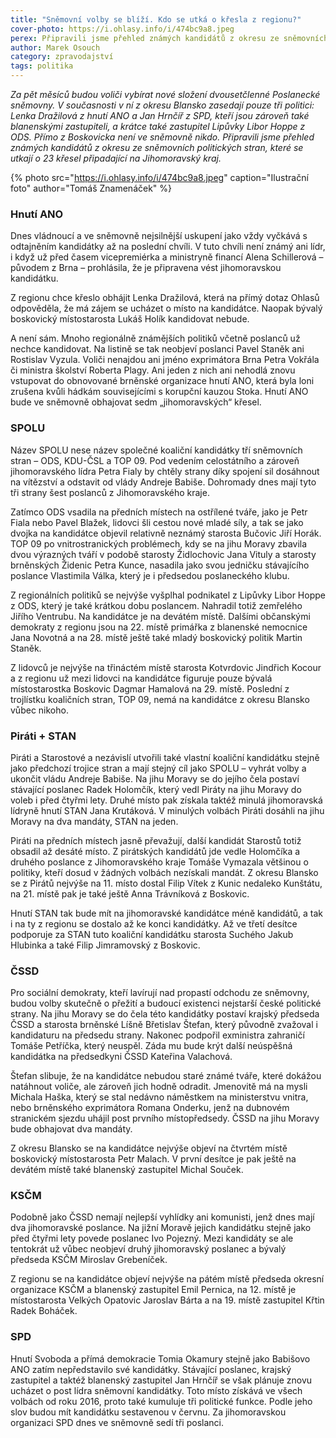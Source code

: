```yaml
---
title: "Sněmovní volby se blíží. Kdo se utká o křesla z regionu?"
cover-photo: https://i.ohlasy.info/i/474bc9a8.jpeg
perex: Připravili jsme přehled známých kandidátů z okresu ze sněmovních politických stran, které se utkají o 23 křesel připadající na Jihomoravský kraj.
author: Marek Osouch
category: zpravodajství
tags: politika
---
```


*Za pět měsíců budou voliči vybírat nové složení dvousetčlenné Poslanecké sněmovny. V současnosti v ní z okresu Blansko zasedají pouze tři politici: Lenka Dražilová z hnutí ANO a Jan Hrnčíř z SPD, kteří jsou zároveň také blanenskými zastupiteli, a krátce také zastupitel Lipůvky Libor Hoppe z ODS. Přímo z Boskovicka není ve sněmovně nikdo. Připravili jsme přehled známých kandidátů z okresu ze sněmovních politických stran, které se utkají o 23 křesel připadající na Jihomoravský kraj.*

{% photo src="https://i.ohlasy.info/i/474bc9a8.jpeg" caption="Ilustrační foto" author="Tomáš Znamenáček" %}

### Hnutí ANO

Dnes vládnoucí a ve sněmovně nejsilnější uskupení jako vždy vyčkává s odtajněním kandidátky až na poslední chvíli. V tuto chvíli není známý ani lídr, i když už před časem vicepremiérka a ministryně financí Alena Schillerová – původem z Brna – prohlásila, že je připravena vést jihomoravskou kandidátku. 

Z regionu chce křeslo obhájit Lenka Dražilová, která na přímý dotaz Ohlasů odpověděla, že má zájem se ucházet o místo na kandidátce. Naopak bývalý boskovický místostarosta Lukáš Holík kandidovat nebude.

A není sám. Mnoho regionálně známějších politiků včetně poslanců už nechce kandidovat. Na listině se tak neobjeví poslanci Pavel Staněk ani Rostislav Vyzula. Voliči nenajdou ani jméno exprimátora Brna Petra Vokřála či ministra školství Roberta Plagy. Ani jeden z nich ani nehodlá znovu vstupovat do obnovované brněnské organizace hnutí ANO, která byla loni zrušena kvůli hádkám souvisejícími s korupční kauzou Stoka. Hnutí ANO bude ve sněmovně obhajovat sedm „jihomoravských“ křesel.

### SPOLU

Název SPOLU nese název společné koaliční kandidátky tří sněmovních stran – ODS, KDU-ČSL a TOP 09. Pod vedením celostátního a zároveň jihomoravského lídra Petra Fialy by chtěly strany díky spojení sil dosáhnout na vítězství a odstavit od vlády Andreje Babiše. Dohromady dnes mají tyto tři strany šest poslanců z Jihomoravského kraje.

Zatímco ODS vsadila na předních místech na ostřílené tváře, jako je Petr Fiala nebo Pavel Blažek, lidovci šli cestou nové mladé síly, a tak se jako dvojka na kandidátce objevil relativně neznámý starosta Bučovic Jiří Horák. TOP 09 po vnitrostranických problémech, kdy se na jihu Moravy zbavila dvou výrazných tváří v podobě starosty Židlochovic Jana Vituly a starosty brněnských Židenic Petra Kunce, nasadila jako svou jedničku stávajícího poslance Vlastimila Válka, který je i předsedou poslaneckého klubu.

Z regionálních politiků se nejvýše vyšplhal podnikatel z Lipůvky Libor Hoppe z ODS, který je také krátkou dobu poslancem. Nahradil totiž zemřelého Jiřího Ventrubu. Na kandidátce je na devátém místě. Dalšími občanskými demokraty z regionu jsou na 22. místě primářka z blanenské nemocnice Jana Novotná a na 28. místě ještě také mladý boskovický politik Martin Staněk.

Z lidovců je nejvýše na třináctém místě starosta Kotvrdovic Jindřich Kocour a z regionu už mezi lidovci na kandidátce figuruje pouze bývalá místostarostka Boskovic Dagmar Hamalová na 29. místě. Poslední z trojlístku koaličních stran, TOP 09, nemá na kandidátce z okresu Blansko vůbec nikoho.

### Piráti + STAN

Piráti a Starostové a nezávislí utvořili také vlastní koaliční kandidátku stejně jako předchozí trojice stran a mají stejný cíl jako SPOLU – vyhrát volby a ukončit vládu Andreje Babiše. Na jihu Moravy se do jejího čela postaví stávající poslanec Radek Holomčík, který vedl Piráty na jihu Moravy do voleb i před čtyřmi lety. Druhé místo pak získala taktéž minulá jihomoravská lídryně hnutí STAN Jana Krutáková. V minulých volbách Piráti dosáhli na jihu Moravy na dva mandáty, STAN na jeden.

Piráti na předních místech jasně převažují, další kandidát Starostů totiž obsadil až desáté místo. Z pirátských kandidátů jde vedle Holomčíka a druhého poslance z Jihomoravského kraje Tomáše Vymazala většinou o politiky, kteří dosud v žádných volbách nezískali mandát. Z okresu Blansko se z Pirátů nejvýše na 11. místo dostal Filip Vítek z Kunic nedaleko Kunštátu, na 21. místě pak je také ještě Anna Trávníková z Boskovic.

Hnutí STAN tak bude mít na jihomoravské kandidátce méně kandidátů, a tak i na ty z regionu se dostalo až ke konci kandidátky. Až ve třetí desítce podporuje za STAN tuto koaliční kandidátku starosta Suchého Jakub Hlubinka a také Filip Jimramovský z Boskovic. 

### ČSSD

Pro sociální demokraty, kteří lavírují nad propastí odchodu ze sněmovny, budou volby skutečně o přežití a budoucí existenci nejstarší české politické strany. Na jihu Moravy se do čela této kandidátky postaví krajský předseda ČSSD a starosta brněnské Líšně Břetislav Štefan, který původně zvažoval i kandidaturu na předsedu strany. Nakonec podpořil exministra zahraničí Tomáše Petříčka, který neuspěl. Záda mu bude krýt další neúspěšná kandidátka na předsedkyni ČSSD Kateřina Valachová.

Štefan slibuje, že na kandidátce nebudou staré známé tváře, které dokážou natáhnout voliče, ale zároveň jich hodně odradit. Jmenovitě má na mysli Michala Haška, který se stal nedávno náměstkem na ministerstvu vnitra, nebo brněnského exprimátora Romana Onderku, jenž na dubnovém stranickém sjezdu uhájil post prvního místopředsedy. ČSSD na jihu Moravy bude obhajovat dva mandáty. 

Z okresu Blansko se na kandidátce nejvýše objeví na čtvrtém místě boskovický místostarosta Petr Malach. V první desítce je pak ještě na devátém místě také blanenský zastupitel Michal Souček. 

### KSČM

Podobně jako ČSSD nemají nejlepší vyhlídky ani komunisti, jenž dnes mají dva jihomoravské poslance. Na jižní Moravě jejich kandidátku stejně jako před čtyřmi lety povede poslanec Ivo Pojezný. Mezi kandidáty se ale tentokrát už vůbec neobjeví druhý jihomoravský poslanec a bývalý předseda KSČM Miroslav Grebeníček.

Z regionu se na kandidátce objeví nejvýše na pátém místě předseda okresní organizace KSČM a blanenský zastupitel Emil Pernica, na 12. místě je místostarosta Velkých Opatovic Jaroslav Bárta a na 19. místě zastupitel Křtin Radek Boháček.

### SPD

Hnutí Svoboda a přímá demokracie Tomia Okamury stejně jako Babišovo ANO zatím nepředstavilo své kandidátky. Stávající poslanec, krajský zastupitel a taktéž blanenský zastupitel Jan Hrnčíř se však plánuje znovu ucházet o post lídra sněmovní kandidátky. Toto místo získává ve všech volbách od roku 2016, proto také kumuluje tři politické funkce. Podle jeho slov budou mít kandidátku sestavenou v červnu. Za jihomoravskou organizaci SPD dnes ve sněmovně sedí tři poslanci.